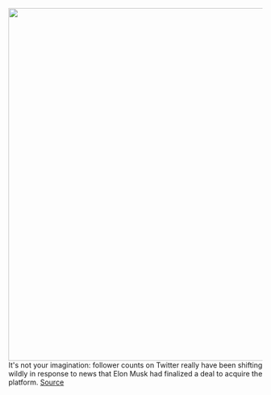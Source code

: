 <img src='https://cdn.vox-cdn.com/thumbor/iIQRHP30f-nZ-sLhQGDCINLJw-Y=/0x0:2040x1360/1200x800/filters:focal(857x517:1183x843)/cdn.vox-cdn.com/uploads/chorus_image/image/70801200/VRG_Illo_STK022_K_Radtke_Musk_Thumbs_Up.0.jpg' width='700px' /><br/>
It's not your imagination: follower counts on Twitter really have been shifting wildly in response to news that Elon Musk had finalized a deal to acquire the platform.
<a href='https://www.theverge.com/2022/4/27/23045005/conservative-twitter-follower-boost-musk-acquisition-data'> Source <a/>
